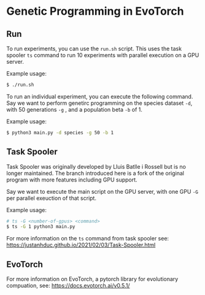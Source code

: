 # Genetic Programming in EvoTorch

## Run

To run experiments, you can use the `run.sh` script. This uses the task spooler `ts` command to run 10 experiments with parallel execution on a GPU server.

Example usage:

```bash
$ ./run.sh
```

To run an individual experiment, you can execute the following command. Say we want to perform genetirc programming on the species dataset `-d`, with 50 generations `-g` , and a population beta `-b` of 1.

Example usage:

```bash
$ python3 main.py -d species -g 50 -b 1
```

## Task Spooler

Task Spooler was originally developed by Lluis Batlle i Rossell but is no longer maintained. The branch introduced here is a fork of the original program with more features including GPU support.

Say we want to execute the main script on the GPU server, with one GPU `-G` per parallel exeuction of that script.

Example usage:

```bash
# ts -G <number-of-gpus> <command>
$ ts -G 1 python3 main.py
```

For more information on the `ts` command from task spooler see: https://justanhduc.github.io/2021/02/03/Task-Spooler.html

## EvoTorch 

For more information on EvoTorch, a pytorch library for evolutionary compuation, see: https://docs.evotorch.ai/v0.5.1/